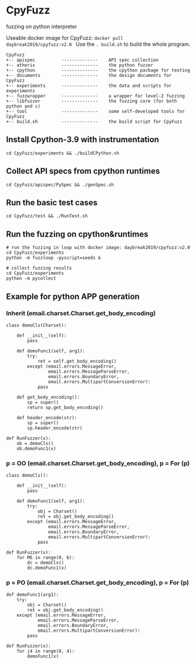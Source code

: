 # CpyFuzz
fuzzing on python interpreter

Useable docker image for CpyFuzz: ```docker pull daybreak2019/cpyfuzz:v2.0 ```
Use the ``` . build.sh ``` to build the whole program.

```
CpyFuzz
+-- apispec          --------------    API spec collection
+-- atheris          --------------    the python fuzzer
+-- cpython          --------------    the cpython package for testing
+-- documents        --------------    the design documents for CpyFuzz
+-- experiments      --------------    the data and scripts for experiments
+-- fuzzwrapper      --------------    a wrapper for level-2 fuzzing
+-- libfuzzer        --------------    the fuzzing core (for both python and c)
+-- tool             --------------    some self-developed tools for CpyFuzz
+-- build.sh         --------------    the build script for CpyFuzz

```

## Install Cpython-3.9 with instrumentation
```
cd CpyFuzz/experiments && ./buildCPython.sh 
```

## Collect API specs from cpython runtimes
```
cd CpyFuzz/apispec/PySpec && ./genSpec.sh
```

## Run the basic test cases
```
cd CpyFuzz/test && ./RunTest.sh
```


## Run the fuzzing on cpython&runtimes
```
# run the fuzzing in loop with docker image: daybreak2019/cpyfuzz:v2.0
cd CpyFuzz/experiments
python -m fuzzloop -pyscript=seeds &

# collect fuzzing results
cd CpyFuzz/experiments
python -m pycollect
```

## Example for python APP generation
### Inherit (email.charset.Charset.get_body_encoding)
```
class demoCls(Charset):

    def __init__(self):
        pass

    def demoFunc1(self, arg1):
        try:
            ret = self.get_body_encoding()
        except (email.errors.MessageError, 
                email.errors.MessageParseError, 
                email.errors.BoundaryError, 
                email.errors.MultipartConversionError):
            pass

    def get_body_encoding():
        sp = super()
        return sp.get_body_encoding()

    def header_encode(str):
        sp = super()
        sp.header_encode(str)

def RunFuzzer(x):
    ob = demoCls()
    ob.demoFunc1(x)
```

### p = OO (email.charset.Charset.get_body_encoding),  p = For (p)
```
class demoCls():

    def __init__(self):
        pass

    def demoFunc1(self, arg1):
        try:
            obj = Charset()
            ret = obj.get_body_encoding()
        except (email.errors.MessageError, 
                email.errors.MessageParseError, 
                email.errors.BoundaryError, 
                email.errors.MultipartConversionError):
            pass

def RunFuzzer(x):
    for M6 in range(0, 6):
        dc = demoCls()
        dc.demoFunc1(x)
```

### p = PO (email.charset.Charset.get_body_encoding),  p = For (p)
```
def demoFunc1(arg1):
    try:
        obj = Charset()
        ret = obj.get_body_encoding()
    except (email.errors.MessageError, 
            email.errors.MessageParseError, 
            email.errors.BoundaryError, 
            email.errors.MultipartConversionError):
        pass

def RunFuzzer(x):
    for j4 in range(0, 4):
        demoFunc1(x)

```

